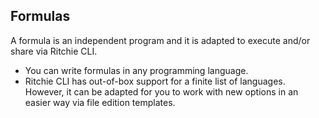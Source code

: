 ## **Formulas**
A formula is an independent program and it is adapted to execute and/or share via Ritchie CLI. 

- You can write formulas in any programming language. 
- Ritchie CLI has out-of-box support for a finite list of languages. However,  it can be adapted for you to work with new options in an easier way via file edition templates. 